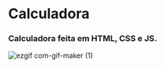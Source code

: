 # Calculadora
 ### Calculadora feita em HTML, CSS e JS.

![ezgif com-gif-maker (1)](https://user-images.githubusercontent.com/95317866/160867268-f14f2a46-5280-4db4-bf78-e4c1d02b3633.gif)
